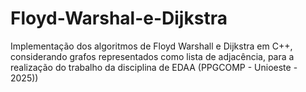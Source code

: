 # Floyd-Warshal-e-Dijkstra
Implementação dos algoritmos de Floyd Warshall e Dijkstra em C++, considerando grafos representados como lista de adjacência, para a realização do trabalho da disciplina de EDAA (PPGCOMP - Unioeste - 2025))
